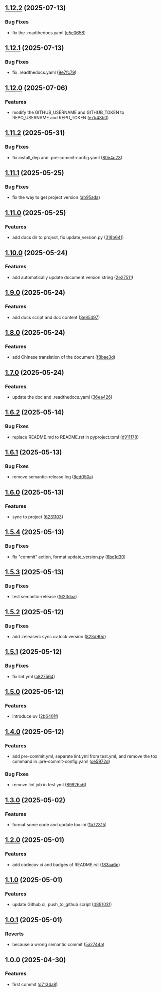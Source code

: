 ## [1.12.2](https://github.com/sleeping-in-bed/pypjt/compare/v1.12.1...v1.12.2) (2025-07-13)

### Bug Fixes

* fix the .readthedocs.yaml ([e5e0658](https://github.com/sleeping-in-bed/pypjt/commit/e5e0658e22b34c9ca18ff6d71c81206399059212))

## [1.12.1](https://github.com/sleeping-in-bed/pypjt/compare/v1.12.0...v1.12.1) (2025-07-13)

### Bug Fixes

* fix .readthedocs.yaml ([9e7fc79](https://github.com/sleeping-in-bed/pypjt/commit/9e7fc798841dedc614f443e96da997350aa6d9f5))

## [1.12.0](https://github.com/sleeping-in-bed/pypjt/compare/v1.11.2...v1.12.0) (2025-07-06)

### Features

* modify the GITHUB_USERNAME and GITHUB_TOKEN to REPO_USERNAME and REPO_TOKEN ([e7b43b0](https://github.com/sleeping-in-bed/pypjt/commit/e7b43b027e5a9c99a15b79584f596af0a10333e7))

## [1.11.2](https://github.com/sleeping-in-bed/pypjt/compare/v1.11.1...v1.11.2) (2025-05-31)

### Bug Fixes

* fix install_dep and .pre-commit-config.yaml ([80e4c23](https://github.com/sleeping-in-bed/pypjt/commit/80e4c2316c5e9c796fa6b5580e57217cb66e67eb))

## [1.11.1](https://github.com/sleeping-in-bed/pypjt/compare/v1.11.0...v1.11.1) (2025-05-25)

### Bug Fixes

* fix the way to get project version ([ab95ada](https://github.com/sleeping-in-bed/pypjt/commit/ab95adadcf85708a5ca46347b2de3f4b7b237e67))

## [1.11.0](https://github.com/sleeping-in-bed/pypjt/compare/v1.10.0...v1.11.0) (2025-05-25)

### Features

* add docs dir to project, fix update_version.py ([318b641](https://github.com/sleeping-in-bed/pypjt/commit/318b641d13ba44e4e68d28aa63c63db8237f79d6))

## [1.10.0](https://github.com/sleeping-in-bed/pypjt/compare/v1.9.0...v1.10.0) (2025-05-24)

### Features

* add automatically update document version string ([2e27511](https://github.com/sleeping-in-bed/pypjt/commit/2e27511b9ac05a35f70fca97fcade3ea0c943180))

## [1.9.0](https://github.com/sleeping-in-bed/pypjt/compare/v1.8.0...v1.9.0) (2025-05-24)

### Features

* add docs script and doc content ([3e85497](https://github.com/sleeping-in-bed/pypjt/commit/3e854977838351b88f06f05774402924642c83b2))

## [1.8.0](https://github.com/sleeping-in-bed/pypjt/compare/v1.7.0...v1.8.0) (2025-05-24)

### Features

* add Chinese translation of the document ([f8bae3d](https://github.com/sleeping-in-bed/pypjt/commit/f8bae3d75bb00345e5ef80b805d49c64d6d75dfd))

## [1.7.0](https://github.com/sleeping-in-bed/pypjt/compare/v1.6.2...v1.7.0) (2025-05-24)

### Features

* update the doc and .readthedocs.yaml ([36ea426](https://github.com/sleeping-in-bed/pypjt/commit/36ea4261c69e1148df7dc03297aa479d821d94d9))

## [1.6.2](https://github.com/sleeping-in-bed/pypjt/compare/v1.6.1...v1.6.2) (2025-05-14)

### Bug Fixes

* replace README.md to README.rst in pyproject.toml ([d911178](https://github.com/sleeping-in-bed/pypjt/commit/d911178786d38744ba64de7c1ba0dc80c594eae2))

## [1.6.1](https://github.com/sleeping-in-bed/pypjt/compare/v1.6.0...v1.6.1) (2025-05-13)

### Bug Fixes

* remove semantic-release.log ([8ed050a](https://github.com/sleeping-in-bed/pypjt/commit/8ed050ae1e007dcc61394b5841b5796f9444ccdb))

## [1.6.0](https://github.com/sleeping-in-bed/pypjt/compare/v1.5.4...v1.6.0) (2025-05-13)

### Features

* sync to project ([6231103](https://github.com/sleeping-in-bed/pypjt/commit/6231103932212557a04c508a7b056b57b74fa70f))

## [1.5.4](https://github.com/sleeping-in-bed/pypjt/compare/v1.5.3...v1.5.4) (2025-05-13)

### Bug Fixes

* fix "commit" action, format update_version.py ([6bc1d30](https://github.com/sleeping-in-bed/pypjt/commit/6bc1d30c26dce35521bf066494dec4cd10431652))

## [1.5.3](https://github.com/sleeping-in-bed/pypjt/compare/v1.5.2...v1.5.3) (2025-05-13)

### Bug Fixes

* test semantic-release ([f623daa](https://github.com/sleeping-in-bed/pypjt/commit/f623daa24bc37da9df91a518ececdc47db7521ed))

## [1.5.2](https://github.com/sleeping-in-bed/pypjt/compare/v1.5.1...v1.5.2) (2025-05-12)

### Bug Fixes

* add .releaserc sync uv.lock version ([823d90d](https://github.com/sleeping-in-bed/pypjt/commit/823d90d511f93974fbbc8694043dd7c078ebcba9))

## [1.5.1](https://github.com/sleeping-in-bed/pypjt/compare/v1.5.0...v1.5.1) (2025-05-12)

### Bug Fixes

* fix lint.yml ([a827564](https://github.com/sleeping-in-bed/pypjt/commit/a82756402eb3cb931ff61a476fcb1a944b54985b))

## [1.5.0](https://github.com/sleeping-in-bed/pypjt/compare/v1.4.0...v1.5.0) (2025-05-12)

### Features

* introduce uv ([2b6401f](https://github.com/sleeping-in-bed/pypjt/commit/2b6401fcc03c390b05e4d16c226c163323268388))

## [1.4.0](https://github.com/sleeping-in-bed/pypjt/compare/v1.3.0...v1.4.0) (2025-05-12)

### Features

* add pre-commit.yml, separate lint.yml from test.yml, and remove the tox command in .pre-commit-config.yaml ([ce5972d](https://github.com/sleeping-in-bed/pypjt/commit/ce5972d6f3400159ccdb6346be2c7838a38a1cf4))

### Bug Fixes

* remove lint job in test.yml ([89926c6](https://github.com/sleeping-in-bed/pypjt/commit/89926c68b3b1a13deb4a84e63afb319dd1095e54))

## [1.3.0](https://github.com/sleeping-in-bed/pypjt/compare/v1.2.0...v1.3.0) (2025-05-02)

### Features

* format some code and update tox.ini ([1b72315](https://github.com/sleeping-in-bed/pypjt/commit/1b72315c05e0103eade3ac68f4e2c9e36287225b))

## [1.2.0](https://github.com/sleeping-in-bed/pypjt/compare/v1.1.0...v1.2.0) (2025-05-01)

### Features

* add codecov ci and badges of README.rst ([183aa6e](https://github.com/sleeping-in-bed/pypjt/commit/183aa6ea0423ad0270258c7d4ce4f7016bc8d439))

## [1.1.0](https://github.com/sleeping-in-bed/pypjt/compare/v1.0.1...v1.1.0) (2025-05-01)

### Features

* update Github ci, push_to_github script ([4891031](https://github.com/sleeping-in-bed/pypjt/commit/48910315a3b950775ddaeb5f81530a8c4b004416))

## [1.0.1](https://github.com/sleeping-in-bed/pypjt/compare/v1.0.0...v1.0.1) (2025-05-01)

### Reverts

* because a wrong semantic commit ([5a2744a](https://github.com/sleeping-in-bed/pypjt/commit/5a2744ab6c8fd2a4f102f105501091f56e0ad158))

## 1.0.0 (2025-04-30)

### Features

* first commit ([d7134a8](https://github.com/sleeping-in-bed/pypjt/commit/d7134a8ca84084553413542e4c1af0d224368b88))
